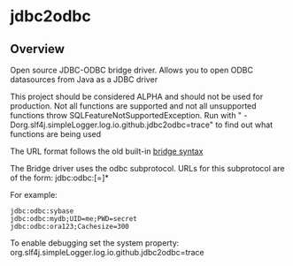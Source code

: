 # jdbc2odbc
## Overview
Open source JDBC-ODBC bridge driver. Allows you to open ODBC datasources from Java as a JDBC driver

This project should be considered ALPHA and should not be used for production. Not all functions are supported and not all unsupported functions throw SQLFeatureNotSupportedException. Run with " -Dorg.slf4j.simpleLogger.log.io.github.jdbc2odbc=trace" to find out what functions are being used

The URL format follows the old built-in [bridge syntax](https://download.oracle.com/otn_hosted_doc/jdeveloper/904preview/jdk14doc/docs/guide/jdbc/getstart/bridge.doc.html)

The Bridge driver uses the odbc subprotocol. URLs for this subprotocol are of the form:
jdbc:odbc:<data-source-name>[<attribute-name>=<attribute-value>]*

For example:

    jdbc:odbc:sybase
    jdbc:odbc:mydb;UID=me;PWD=secret
    jdbc:odbc:ora123;Cachesize=300

To enable debugging set the system property:
org.slf4j.simpleLogger.log.io.github.jdbc2odbc=trace